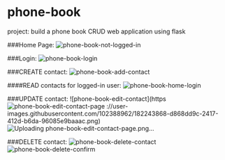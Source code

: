 # phone-book
project: build a phone book CRUD web application using flask

###Home Page:
![phone-book-not-logged-in](https://user-images.githubusercontent.com/102388962/182242826-bd572748-ad19-4879-95e7-7cce0e865342.png)

###Login:
![phone-book-login](https://user-images.githubusercontent.com/102388962/182242893-43376933-606a-4e17-b5ba-d87350243404.png)

###CREATE contact:
![phone-book-add-contact](https://user-images.githubusercontent.com/102388962/182242969-41efe79e-3af3-4f2f-a2ee-1061df7d4ee7.png)

####READ contacts for logged-in user:
![phone-book-home-login](https://user-images.githubusercontent.com/102388962/182242849-ca975509-ca8c-4825-bc1b-bbaaf39a66bb.png)

###UPDATE contact:
![phone-book-edit-contact](https![phone-book-edit-contact-page](https://user-images.githubusercontent.com/102388962/182244058-40e1d8aa-bc9c-4e9c-b3ac-9555e3adaaf5.png)
://user-images.githubusercontent.com/102388962/182243868-d868dd9c-2417-412d-b6da-96085e9baaac.png)
![Uploading phone-book-edit-contact-page.png…]()



###DELETE contact:
![phone-book-delete-contact](https://user-images.githubusercontent.com/102388962/182243162-359e7bfc-b922-4daf-8e90-68ea8e6be018.png)
![phone-book-delete-confirm](https://user-images.githubusercontent.com/102388962/182243175-aa81d7bd-67bb-42ea-8e9a-9c4b73e1323e.png)
